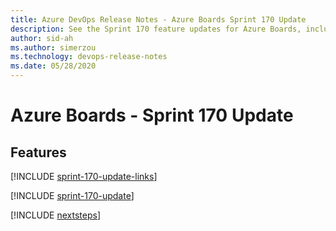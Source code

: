 ```yaml
---
title: Azure DevOps Release Notes - Azure Boards Sprint 170 Update
description: See the Sprint 170 feature updates for Azure Boards, including next steps.
author: sid-ah
ms.author: simerzou
ms.technology: devops-release-notes
ms.date: 05/28/2020
---
```


# Azure Boards - Sprint 170 Update

## Features

[!INCLUDE [sprint-170-update-links](../includes/boards/sprint-170-update-links.md)]

[!INCLUDE [sprint-170-update](../includes/boards/sprint-170-update.md)]

[!INCLUDE [nextsteps](../includes/nextsteps.md)]